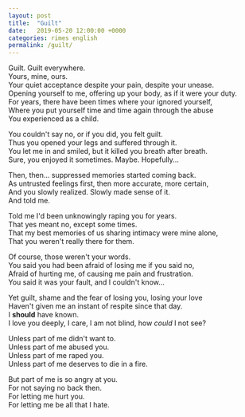```yaml
---
layout: post
title:  "Guilt"
date:   2019-05-20 12:00:00 +0000
categories: rimes english
permalink: /guilt/
---
```

Guilt. Guilt everywhere.<br/>
Yours, mine, ours.<br/>
Your quiet acceptance despite your pain, despite your unease.<br/>
Opening yourself to me, offering up your body, as if it were your duty.<br/>
For years, there have been times where your ignored yourself,<br/>
Where you put yourself time and time again through the abuse<br/>
You experienced as a child.

You couldn't say no, or if you did, you felt guilt.<br/>
Thus you opened your legs and suffered through it.<br/>
You let me in and smiled, but it killed you breath after breath.<br/>
Sure, you enjoyed it sometimes. Maybe. Hopefully...

Then, then... suppressed memories started coming back.<br/>
As untrusted feelings first, then more accurate, more certain,<br/>
And you slowly realized. Slowly made sense of it.<br/>
And told me.

Told me I'd been unknowingly raping you for years.<br/>
That yes meant no, except some times.<br/>
That my best memories of us sharing intimacy were mine alone,<br/>
That you weren't really there for them.

Of course, those weren't your words.<br/>
You said you had been afraid of losing me if you said no,<br/>
Afraid of hurting me, of causing me pain and frustration.<br/>
You said it was your fault, and I couldn't know...

Yet guilt, shame and the fear of losing you, losing your love<br/>
Haven't given me an instant of respite since that day.<br/>
I **should** have known.<br/>
I love you deeply, I care, I am not blind, how *could* I not see?

Unless part of me didn't want to.<br/>
Unless part of me abused you.<br/>
Unless part of me raped you.<br/>
Unless part of me deserves to die in a fire.

But part of me is so angry at you.<br/>
For not saying no back then.<br/>
For letting me hurt you.<br/>
For letting me be all that I hate.

